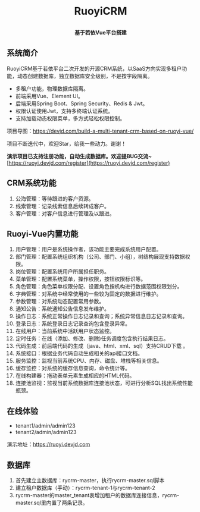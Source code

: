 
<h1 align="center" style="margin: 30px 0 30px; font-weight: bold;">RuoyiCRM</h1>
<h4 align="center">基于若依Vue平台搭建</h4>


## 系统简介

RuoyiCRM基于若依平台二次开发的开源CRM系统，以SaaS方向实现多租户功能，动态创建数据库，独立数据库安全级别，不是按字段隔离。

* 多租户功能，物理数据库隔离。
* 前端采用Vue、Element UI。
* 后端采用Spring Boot、Spring Security、Redis & Jwt。
* 权限认证使用Jwt，支持多终端认证系统。
* 支持加载动态权限菜单，多方式轻松权限控制。


项目导图：https://devjd.com/build-a-multi-tenant-crm-based-on-ruoyi-vue/

项目不断迭代中，欢迎Star，给我一些动力。谢谢！

 **演示项目已支持注册功能，自动生成数据库。欢迎提BUG交流~** [https://ruoyi.devjd.com/register](https://ruoyi.devjd.com/register)

## CRM系统功能
1.  公海管理：等待跟进的客户资源。
2.  线索管理：记录线索信息后续转成客户。
3.  客户管理：对客户信息进行管理及以跟进。

## Ruoyi-Vue内置功能

1.  用户管理：用户是系统操作者，该功能主要完成系统用户配置。
2.  部门管理：配置系统组织机构（公司、部门、小组），树结构展现支持数据权限。
3.  岗位管理：配置系统用户所属担任职务。
4.  菜单管理：配置系统菜单，操作权限，按钮权限标识等。
5.  角色管理：角色菜单权限分配、设置角色按机构进行数据范围权限划分。
6.  字典管理：对系统中经常使用的一些较为固定的数据进行维护。
7.  参数管理：对系统动态配置常用参数。
8.  通知公告：系统通知公告信息发布维护。
9.  操作日志：系统正常操作日志记录和查询；系统异常信息日志记录和查询。
10. 登录日志：系统登录日志记录查询包含登录异常。
11. 在线用户：当前系统中活跃用户状态监控。
12. 定时任务：在线（添加、修改、删除)任务调度包含执行结果日志。
13. 代码生成：前后端代码的生成（java、html、xml、sql）支持CRUD下载 。
14. 系统接口：根据业务代码自动生成相关的api接口文档。
15. 服务监控：监视当前系统CPU、内存、磁盘、堆栈等相关信息。
16. 缓存监控：对系统的缓存信息查询，命令统计等。
17. 在线构建器：拖动表单元素生成相应的HTML代码。
18. 连接池监视：监视当前系统数据库连接池状态，可进行分析SQL找出系统性能瓶颈。

## 在线体验
- tenant1/admin/admin123
- tenant2/admin/admin123

演示地址：https://ruoyi.devjd.com



## 数据库

1.  首先建立主数据库：rycrm-master，执行rycrm-master.sql脚本
2.  建立租户数据库（手动）：rycrm-tenant-1与rycrm-tenant-2
3.  rycrm-master的master_tenant表增加租户的数据库连接信息，rycrm-master.sql里内置了两条记录。